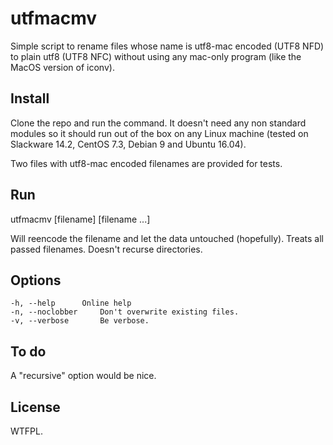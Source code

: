 # utfmacmv

Simple script to rename files whose name is utf8-mac encoded (UTF8 NFD) to plain utf8 (UTF8 NFC) without using any mac-only program (like the MacOS version of iconv).



## Install

Clone the repo and run the command. It doesn't need any non standard modules so it should run out of the box on any Linux machine (tested on Slackware 14.2, CentOS 7.3, Debian 9 and Ubuntu 16.04).

Two files with utf8-mac encoded filenames are provided for tests.

## Run

  utfmacmv [filename] [filename ...]
  
Will reencode the filename and let the data untouched (hopefully). Treats all passed filenames. Doesn't recurse directories.

## Options

	-h, --help		Online help
	-n, --noclobber 	Don't overwrite existing files.
	-v, --verbose		Be verbose.

## To do

A "recursive" option would be nice.

## License

WTFPL.
